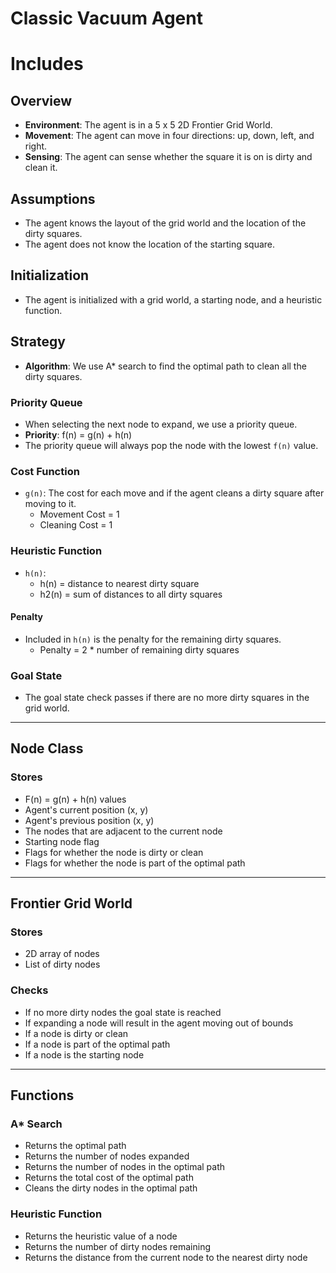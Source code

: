 # Classic Vacuum Agent
# Includes




## Overview

- **Environment**: The agent is in a 5 x 5 2D Frontier Grid World.
- **Movement**: The agent can move in four directions: up, down, left, and right.
- **Sensing**: The agent can sense whether the square it is on is dirty and clean it.

## Assumptions

- The agent knows the layout of the grid world and the location of the dirty squares.
- The agent does not know the location of the starting square.

## Initialization

- The agent is initialized with a grid world, a starting node, and a heuristic function.

## Strategy

- **Algorithm**: We use A* search to find the optimal path to clean all the dirty squares.
  
### Priority Queue

- When selecting the next node to expand, we use a priority queue.
- **Priority**: f(n) = g(n) + h(n)
- The priority queue will always pop the node with the lowest `f(n)` value.

### Cost Function

- `g(n)`: The cost for each move and if the agent cleans a dirty square after moving to it.
  - Movement Cost = 1
  - Cleaning Cost = 1

### Heuristic Function

- `h(n)`: 
  - h(n) = distance to nearest dirty square
  - h2(n) = sum of distances to all dirty squares
  
#### Penalty

- Included in `h(n)` is the penalty for the remaining dirty squares.
  - Penalty = 2 * number of remaining dirty squares
  
### Goal State

- The goal state check passes if there are no more dirty squares in the grid world.

---

## Node Class

### Stores

- F(n) = g(n) + h(n) values
- Agent's current position (x, y)
- Agent's previous position (x, y)
- The nodes that are adjacent to the current node
- Starting node flag
- Flags for whether the node is dirty or clean
- Flags for whether the node is part of the optimal path

---

## Frontier Grid World

### Stores

- 2D array of nodes
- List of dirty nodes

### Checks

- If no more dirty nodes the goal state is reached
- If expanding a node will result in the agent moving out of bounds
- If a node is dirty or clean
- If a node is part of the optimal path
- If a node is the starting node

---

## Functions

### A* Search

- Returns the optimal path
- Returns the number of nodes expanded
- Returns the number of nodes in the optimal path
- Returns the total cost of the optimal path
- Cleans the dirty nodes in the optimal path

### Heuristic Function

- Returns the heuristic value of a node
- Returns the number of dirty nodes remaining
- Returns the distance from the current node to the nearest dirty node
